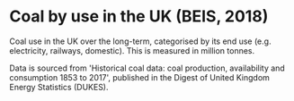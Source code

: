 # Coal by use in the UK (BEIS, 2018)

Coal use in the UK over the long-term, categorised by its end use (e.g. electricity, railways, domestic). This is measured in million tonnes.

Data is sourced from 'Historical coal data: coal production, availability and consumption 1853 to 2017', published in the Digest of United Kingdom Energy Statistics (DUKES).
